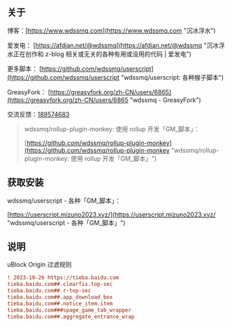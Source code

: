 ## 关于

博客：[https://www.wdssmq.com](https://www.wdssmq.com "沉冰浮水")

爱发电： [https://afdian.net/@wdssmq](https://afdian.net/@wdssmq "沉冰浮水正在创作和 z-blog 相关或无关的各种有用或没用的代码 | 爱发电")

更多脚本： [https://github.com/wdssmq/userscript](https://github.com/wdssmq/userscript "wdssmq/userscript: 各种猴子脚本")

GreasyFork： [https://greasyfork.org/zh-CN/users/6865](https://greasyfork.org/zh-CN/users/6865 "wdssmq - GreasyFork")

交流反馈：<a target="_blank" href="https://qm.qq.com/cgi-bin/qm/qr?k=aUWw0GnzE6lREYxdHVPAIfJBPKPvnPN6&jump_from=webapi&authKey=CPLHemFTAHa9YuDOOXHE1DDqTUhlsJehvEQ4HmBpx4ihtBc9i8OGJCsnR3fc+cJ1">189574683</a>

> wdssmq/rollup-plugin-monkey: 使用 rollup 开发「GM\_脚本」：
>
> [https://github.com/wdssmq/rollup-plugin-monkey](https://github.com/wdssmq/rollup-plugin-monkey "wdssmq/rollup-plugin-monkey: 使用 rollup 开发「GM\_脚本」")


## 获取安装

wdssmq/userscript - 各种「GM\_脚本」：

[https://userscript.mizuno2023.xyz/](https://userscript.mizuno2023.xyz/ "wdssmq/userscript - 各种「GM\_脚本」")

## 说明

uBlock Origin 过滤规则

```ini
! 2023-10-26 https://tieba.baidu.com
tieba.baidu.com##.clearfix.top-sec
tieba.baidu.com##.r-top-sec
tieba.baidu.com##.app_download_box
tieba.baidu.com##.notice_item.item
tieba.baidu.com###spage_game_tab_wrapper
tieba.baidu.com##.aggregate_entrance_wrap

```


